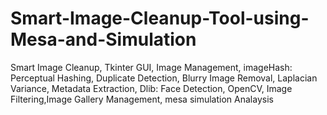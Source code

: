 # Smart-Image-Cleanup-Tool-using-Mesa-and-Simulation
Smart Image Cleanup, Tkinter GUI, Image Management, imageHash: Perceptual Hashing, Duplicate Detection, Blurry Image Removal, Laplacian Variance, Metadata Extraction, Dlib: Face Detection, OpenCV, Image Filtering,Image Gallery Management, mesa simulation Analaysis
